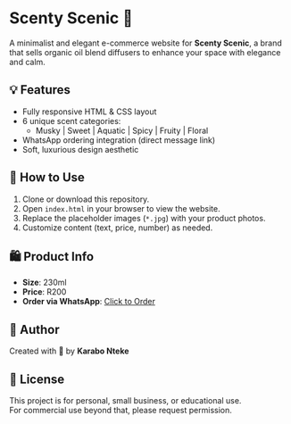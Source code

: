 
# Scenty Scenic 🌿

A minimalist and elegant e-commerce website for **Scenty Scenic**, a brand that sells organic oil blend diffusers to enhance your space with elegance and calm.

## 💡 Features
- Fully responsive HTML & CSS layout
- 6 unique scent categories:
  - Musky | Sweet | Aquatic | Spicy | Fruity | Floral
- WhatsApp ordering integration (direct message link)
- Soft, luxurious design aesthetic

## 🚀 How to Use
1. Clone or download this repository.
2. Open `index.html` in your browser to view the website.
3. Replace the placeholder images (`*.jpg`) with your product photos.
4. Customize content (text, price, number) as needed.

## 🛍️ Product Info
- **Size**: 230ml  
- **Price**: R200  
- **Order via WhatsApp**: [Click to Order](https://wa.me/27649078340)

## 👤 Author
Created with 💛 by **Karabo Nteke**

## 📄 License
This project is for personal, small business, or educational use.  
For commercial use beyond that, please request permission.
